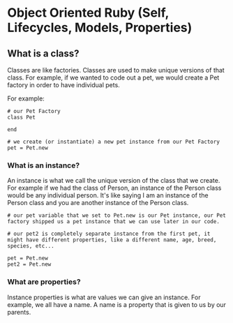 # Object Oriented Ruby (Self, Lifecycles, Models, Properties)

## What is a class?

Classes are like factories. Classes are used to make unique versions of that class. For example, if we wanted to code out a pet, we would create a Pet factory in order to have individual pets.

For example:
```
# our Pet Factory
class Pet

end

# we create (or instantiate) a new pet instance from our Pet Factory
pet = Pet.new
```

### What is an instance?

An instance is what we call the unique version of the class that we create. For example if we had the class of Person, an instance of the Person class would be any individual person. It's like saying I am an instance of the Person class and you are another instance of the Person class.

```
# our pet variable that we set to Pet.new is our Pet instance, our Pet factory shipped us a pet instance that we can use later in our code.

# our pet2 is completely separate instance from the first pet, it might have different properties, like a different name, age, breed, species, etc...

pet = Pet.new
pet2 = Pet.new
```

### What are properties?

Instance properties is what are values we can give an instance. For example, we all have a name. A name is a property that is given to us by our parents. 